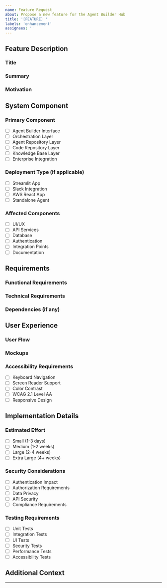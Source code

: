 ```yaml
---
name: Feature Request
about: Propose a new feature for the Agent Builder Hub
title: '[FEATURE] '
labels: 'enhancement'
assignees: ''
---
```


## Feature Description
### Title
<!-- Provide a clear and concise title (under 100 characters) -->

### Summary
<!-- Provide a detailed description of the proposed feature -->

### Motivation
<!-- Explain the business justification and expected benefits -->

## System Component
### Primary Component
<!-- Select the primary system component this feature affects -->
- [ ] Agent Builder Interface
- [ ] Orchestration Layer
- [ ] Agent Repository Layer
- [ ] Code Repository Layer
- [ ] Knowledge Base Layer
- [ ] Enterprise Integration

### Deployment Type (if applicable)
<!-- Select the deployment type if relevant -->
- [ ] Streamlit App
- [ ] Slack Integration
- [ ] AWS React App
- [ ] Standalone Agent

### Affected Components
<!-- Check all components that will be affected -->
- [ ] UI/UX
- [ ] API Services
- [ ] Database
- [ ] Authentication
- [ ] Integration Points
- [ ] Documentation

## Requirements
### Functional Requirements
<!-- List specific, testable functionality requirements -->

### Technical Requirements
<!-- Describe technical implementation requirements aligned with system architecture -->

### Dependencies (if any)
<!-- List any dependencies on other features or components -->

## User Experience
### User Flow
<!-- Describe the user interaction flow for this feature -->

### Mockups
<!-- Attach UI mockups or wireframes if available (.png, .jpg, .pdf, .fig) -->

### Accessibility Requirements
<!-- Check all accessibility requirements that apply -->
- [ ] Keyboard Navigation
- [ ] Screen Reader Support
- [ ] Color Contrast
- [ ] WCAG 2.1 Level AA
- [ ] Responsive Design

## Implementation Details
### Estimated Effort
<!-- Select the estimated implementation effort -->
- [ ] Small (1-3 days)
- [ ] Medium (1-2 weeks)
- [ ] Large (2-4 weeks)
- [ ] Extra Large (4+ weeks)

### Security Considerations
<!-- Check all security aspects that need to be addressed -->
- [ ] Authentication Impact
- [ ] Authorization Requirements
- [ ] Data Privacy
- [ ] API Security
- [ ] Compliance Requirements

### Testing Requirements
<!-- Check all required testing types -->
- [ ] Unit Tests
- [ ] Integration Tests
- [ ] UI Tests
- [ ] Security Tests
- [ ] Performance Tests
- [ ] Accessibility Tests

## Additional Context
<!-- Add any other context, screenshots, or relevant information about the feature request here -->

---
<!-- Before submitting, please ensure:
1. All required sections are completed
2. Component information is specified
3. Requirements are detailed and clear
4. User experience considerations are documented
5. Implementation details include effort estimation and security considerations
-->